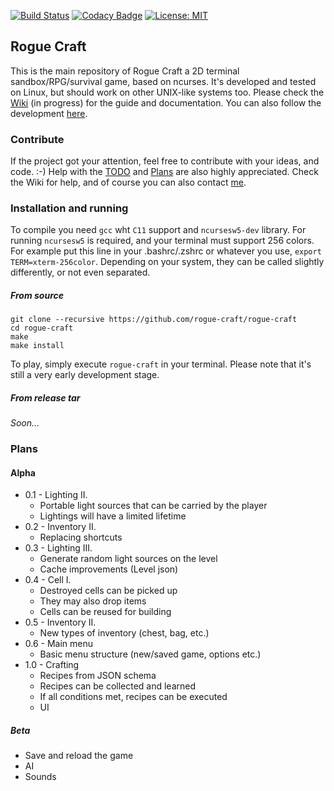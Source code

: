 [![Build Status](https://travis-ci.org/rogue-craft/rogue-craft.svg?branch=master)](https://travis-ci.org/rogue-craft/rogue-craft) [![Codacy Badge](https://api.codacy.com/project/badge/Grade/c2494381a8164514adb5061f7b1796e8)](https://www.codacy.com/app/Isty001/rogue-craft?utm_source=github.com&amp;utm_medium=referral&amp;utm_content=rogue-craft/rogue-craft&amp;utm_campaign=Badge_Grade)  [![License: MIT](https://img.shields.io/badge/License-MIT-yellow.svg)](https://opensource.org/licenses/MIT)


## Rogue Craft

This is the main repository of Rogue Craft a 2D terminal sandbox/RPG/survival game,
based on ncurses. It's developed and tested on Linux, but should work on other
UNIX-like systems too. Please check the [Wiki](https://github.com/rogue-craft/rogue-craft/wiki) (in progress)
for the guide and documentation. You can also follow the development [here](rogue-craft.github.io).

### Contribute

If the project got your attention, feel free to contribute with your ideas, and code. :-)
Help with the [TODO](https://github.com/rogue-craft/rogue-craft/blob/master/TODO.md) and [Plans](#Plans) are also highly appreciated.
Check the Wiki for help, and of course you can also contact [me](https://github.com/Isty001).

### Installation and running

To compile you need `gcc` wht `C11` support and `ncursesw5-dev` library.
For running `ncursesw5` is required, and your terminal must support 256 colors.
For example put this line in your .bashrc/.zshrc or whatever you use, `export TERM=xterm-256color`.
Depending on your system, they can be called slightly differently, or not even separated.

##### From source

```
git clone --recursive https://github.com/rogue-craft/rogue-craft
cd rogue-craft
make
make install
```

To play, simply execute `rogue-craft` in your terminal.
Please note that it's still a very early development stage.

##### From release tar
*Soon...*

### <a name="Plans"></a>Plans

#### Alpha

* 0.1 - Lighting II.
    * Portable light sources that can be carried by the player
    * Lightings will have a limited lifetime
* 0.2 - Inventory II.
    * Replacing shortcuts
* 0.3 - Lighting III.
    * Generate random light sources on the level
    * Cache improvements (Level json)
* 0.4 - Cell I.
    * Destroyed cells can be picked up
    * They may also drop items
    * Cells can be reused for building
* 0.5 - Inventory II.
    * New types of inventory (chest, bag, etc.)
* 0.6 - Main menu
    * Basic menu structure (new/saved game, options etc.)
* 1.0 - Crafting
    * Recipes from JSON schema
    * Recipes can be collected and learned
    * If all conditions met, recipes can be executed
    * UI

##### Beta

* Save and reload the game
* AI
* Sounds
